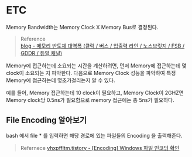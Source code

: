 # ETC

Memory Bandwidth는 Memory Clock X Memory Bus로 결정된다.

> Reference   
> [blog - 메모리 반도체 대역폭 (클럭 / 버스 / 입출력 라인 / 노스브릿지 / FSB / GDDR / 듀얼 채널)](https://blog.naver.com/shakey7/221435517430)   


Memory에 접근하는데 소요되는 시간을 계산하려면, 먼저 Memory에 접근하는데 몇 clock이 소요되는 지 파악한다. 다음으로 Memory Clock 성능을 파악하여 특정 Memory에 접근하는데 몇초가걸리는지 알 수 있다.

예를 들어, Memory 접근하는데 10 clock이 필요하고, Memory Clock이 2GHZ면 Memory clock당 0.5ns가 필요함으로 memory 접근에는 총 5ns가 필요하다.


## File Encoding 알아보기
bash 에서 file * 를 입력하면 해당 경로에 있는 파일들의 Encoding 을 출력해준다.

> Refernece
> [vhxpffltm.tistory - [Encoding] Windows 파일 인코딩 확인](https://vhxpffltm.tistory.com/243)
